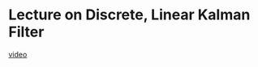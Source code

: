 # Lecture on Discrete, Linear Kalman Filter

[video](https://www.youtube.com/watch?v=E0lnf9k8Neo&t=3545s)

